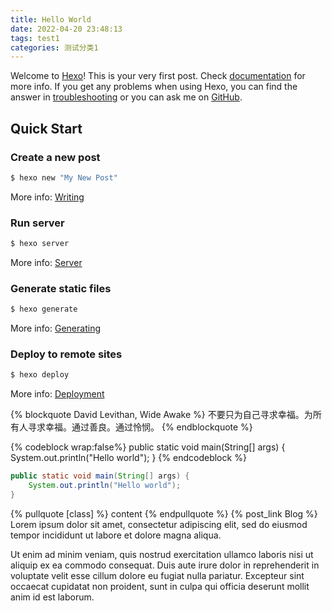 ```yaml
---
title: Hello World
date: 2022-04-20 23:48:13
tags: test1
categories: 测试分类1
---
```

Welcome to [Hexo](https://hexo.io/)! This is your very first post. Check [documentation](https://hexo.io/docs/) for more info. If you get any problems when using Hexo, you can find the answer in [troubleshooting](https://hexo.io/docs/troubleshooting.html) or you can ask me on [GitHub](https://github.com/hexojs/hexo/issues).

## Quick Start

### Create a new post

``` bash
$ hexo new "My New Post"
```

More info: [Writing](https://hexo.io/docs/writing.html)

### Run server

``` bash
$ hexo server
```

More info: [Server](https://hexo.io/docs/server.html)

### Generate static files

``` bash
$ hexo generate
```

More info: [Generating](https://hexo.io/docs/generating.html)

### Deploy to remote sites

``` bash
$ hexo deploy
```

More info: [Deployment](https://hexo.io/docs/one-command-deployment.html)

{% blockquote David Levithan, Wide Awake %}
不要只为自己寻求幸福。为所有人寻求幸福。通过善良。通过怜悯。
{% endblockquote %}

{% codeblock wrap:false%}
public static void main(String[] args) {
    System.out.println("Hello world");
}
{% endcodeblock %}

``` java
public static void main(String[] args) {
    System.out.println("Hello world");
}
```
{% pullquote [class] %}
content
{% endpullquote %}
{% post_link Blog %} 
Lorem ipsum dolor sit amet, consectetur adipiscing elit, sed do eiusmod tempor incididunt ut labore et dolore magna aliqua.
<!-- more -->
Ut enim ad minim veniam, quis nostrud exercitation ullamco laboris nisi ut aliquip ex ea commodo consequat. Duis aute irure dolor in reprehenderit in voluptate velit esse cillum dolore eu fugiat nulla pariatur. Excepteur sint occaecat cupidatat non proident, sunt in culpa qui officia deserunt mollit anim id est laborum.